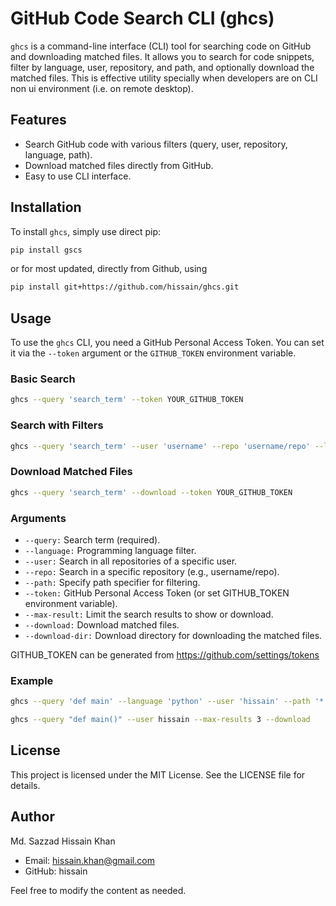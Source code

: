 # GitHub Code Search CLI (ghcs)

`ghcs` is a command-line interface (CLI) tool for searching code on GitHub and downloading matched files. It allows you to search for code snippets, filter by language, user, repository, and path, and optionally download the matched files. This is effective utility specially when developers are on CLI non ui environment (i.e. on remote desktop).

## Features

- Search GitHub code with various filters (query, user, repository, language, path).
- Download matched files directly from GitHub.
- Easy to use CLI interface.

## Installation

To install `ghcs`, simply use direct pip:
```bash
pip install gscs
```

or for most updated, directly from Github, using

```bash
pip install git+https://github.com/hissain/ghcs.git
```

## Usage

To use the `ghcs` CLI, you need a GitHub Personal Access Token. You can set it via the `--token` argument or the `GITHUB_TOKEN` environment variable.

### Basic Search

```bash
ghcs --query 'search_term' --token YOUR_GITHUB_TOKEN
```

### Search with Filters

```bash
ghcs --query 'search_term' --user 'username' --repo 'username/repo' --language 'python' --path '*.py' --token YOUR_GITHUB_TOKEN --max-results MAX_RESULT_COUNT
```

### Download Matched Files

```bash
ghcs --query 'search_term' --download --token YOUR_GITHUB_TOKEN
```

### Arguments

* `--query:` Search term (required).
* `--language:` Programming language filter.
* `--user:` Search in all repositories of a specific user.
* `--repo:` Search in a specific repository (e.g., username/repo).
* `--path:` Specify path specifier for filtering.
* `--token:` GitHub Personal Access Token (or set GITHUB_TOKEN environment variable).
* `--max-result:` Limit the search results to show or download.
* `--download:` Download matched files.
* `--download-dir:` Download directory for downloading the matched files.

GITHUB_TOKEN can be generated from https://github.com/settings/tokens

### Example
```bash
ghcs --query 'def main' --language 'python' --user 'hissain' --path '*.py' --download --token YOUR_GITHUB_TOKEN --max-results 5
```

```bash
ghcs --query "def main()" --user hissain --max-results 3 --download
```

## License
This project is licensed under the MIT License. See the LICENSE file for details.

## Author

Md. Sazzad Hissain Khan

* Email: hissain.khan@gmail.com
* GitHub: hissain

Feel free to modify the content as needed.
